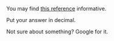 You may find [this reference](http://codearcana.com/posts/2013/05/21/a-brief-introduction-to-x86-calling-conventions.html) informative.

Put your answer in decimal.

Not sure about something? Google for it.
